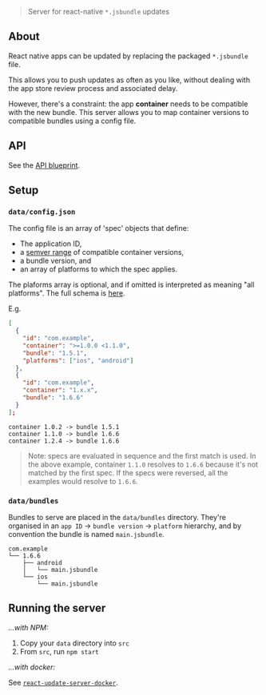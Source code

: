 > Server for react-native `*.jsbundle` updates

## About

React native apps can be updated by replacing the packaged `*.jsbundle` file.

This allows you to push updates as often as you like, without dealing with the app store review process and associated delay.

However, there's a constraint: the app __container__ needs to be compatible with the new bundle. This server allows you to map container versions to compatible bundles using a config file.

## API

See the [API blueprint](http://docs.reactupdateserver.apiary.io).

## Setup

### `data/config.json`

The config file is an array of 'spec' objects that define:
* The application ID,
* a [semver range][1] of compatible container versions,
* a bundle version, and
* an array of platforms to which the spec applies.

The plaforms array is optional, and if omitted is interpreted as meaning "all platforms". The full schema is [here][2].

E.g.

```json
[
  {
    "id": "com.example",
    "container": ">=1.0.0 <1.1.0",
    "bundle": "1.5.1",
    "platforms": ["ios", "android"]
  },
  {
    "id": "com.example",
    "container": "1.x.x",
    "bundle": "1.6.6"
  }
];
```

```
container 1.0.2 -> bundle 1.5.1
container 1.1.0 -> bundle 1.6.6
container 1.2.4 -> bundle 1.6.6
```

> Note: specs are evaluated in sequence and the first match is used. In the above example, container `1.1.0` resolves to `1.6.6` because it's not matched by the first spec. If the specs were reversed, all the examples would resolve to `1.6.6`.

### `data/bundles`

Bundles to serve are placed in the `data/bundles` directory. They're organised in an `app ID` -> `bundle version` -> `platform` hierarchy, and by convention the bundle is named `main.jsbundle`.

```
com.example
└── 1.6.6
    ├── android
    │   └── main.jsbundle
    └── ios
        └── main.jsbundle
```

## Running the server

_…with NPM:_

1. Copy your `data` directory into `src`
2. From `src`, run `npm start`

_…with docker:_

See [`react-update-server-docker`](3).


[1]: https://github.com/npm/node-semver
[2]: src/config_schema.json
[3]: https://hub.docker.com/r/danhawkes/react-update-server-docker/
